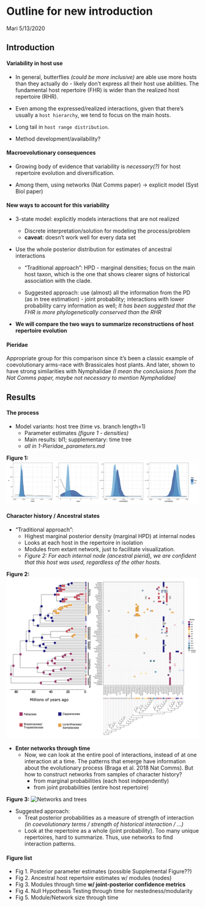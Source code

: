 Outline for new introduction
================
Mari
5/13/2020

## Introduction

#### Variability in host use

  - In general, butterflies *(could be more inclusive)* are able use
    more hosts than they actually do - likely don’t express all their
    host use abilities. The fundamental host repertoire (FHR) is wider
    than the realized host repertoire (RHR).

  - Even among the expressed/realized interactions, given that there’s
    usually a `host hierarchy`, we tend to focus on the main hosts.

  - Long tail in `host range distribution`.

  - Method development/availability?

#### Macroevolutionary consequences

  - Growing body of evidence that variability is *necessary(?)* for host
    repertoire evolution and diversification.

  - Among them, using networks (Nat Comms paper) -\> explicit model
    (Syst Biol paper)

#### New ways to account for this variability

  - 3-state model: explicitly models interactions that are not realized
    
      - Discrete interpretation/solution for modeling the
        process/problem
      - **caveat**: doesn’t work well for every data set

  - Use the whole posterior distribution for estimates of ancestral
    interactions
    
      - “Traditional approach”: HPD - marginal densities; focus on the
        main host taxon, which is the one that shows clearer signs of
        historical association with the clade.
    
      - Suggested approach: use (almost) all the information from the PD
        (as in tree estimation) - joint probability; interactions with
        lower probability carry information as well; *It has been
        suggested that the FHR is more phylogenetically conserved than
        the RHR*

  - **We will compare the two ways to summarize reconstructions of host
    repertoire evolution**

#### Pieridae

Appropriate group for this comparison since it’s been a classic example
of coevolutionary arms-race with Brassicales host plants. And later,
shown to have strong similarities with Nymphalidae *(I mean the
conclusions from the Nat Comms paper, maybe not necessary to mention
Nymphalidae)*

## Results

#### The process

  - Model variants: host tree (time vs. branch length=1)
      - Parameter estimates *(figure 1 - densities)*
      - Main results: bl1; supplementary: time tree
      - *all in 1-Pieridae\_parameters.md*

**Figure 1:**
![Densities](./1-Pieridae_parameters_files/figure-gfm/densities-1.png)

#### Character history / Ancestral states

  - “Traditional approach”:
      - Highest marginal posterior density (marginal HPD) at internal
        nodes  
      - Looks at each host in the repertoire in isolation
      - Modules from extant network, just to facilitate visualization.
      - *Figure 2: For each internal node (ancestral pierid), we are
        confident that this host was used, regardless of the other
        hosts.*

**Figure 2:** ![States at nodes](./edited_figures/Fig2.png)

  - **Enter networks through time**
      - Now, we can look at the entire pool of interactions, instead of
        at one interaction at a time. The patterns that emerge have
        information about the evolutionary process (Braga et al. 2018
        Nat Comms). But how to construct networks from samples of
        character history?
          - from marginal probabilities (each host independently)
          - from joint probabilities (entire host repertoire)

**Figure 3:** ![Networks and trees](./edited_figures/Fig3.png)

  - Suggested approach:
      - Treat posterior probabilities as a measure of strength of
        interaction *(in coevolutionary terms / strength of historical
        interaction / …)*
      - Look at the repertoire as a whole (joint probability). Too many
        unique repertoires, hard to summarize. Thus, use networks to
        find interaction patterns.

#### Figure list

  - Fig 1. Posterior parameter estimates (possible Supplemental
    Figure??)
  - Fig 2. Ancestral host repertoire estimates w/ modules (nodes)
  - Fig 3. Modules through time **w/ joint-posterior confidence
    metrics**
  - Fig 4. Null Hypothesis Testing through time for
    nestedness/modularity
  - Fig 5. Module/Network size through time
